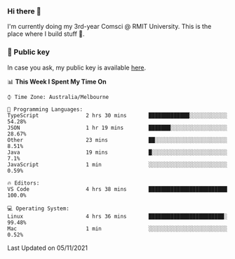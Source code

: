 ### Hi there 👋

I'm currently doing my 3rd-year Comsci @ RMIT University. This is the place where I build stuff 👀. 

### 🔑 Public key

In case you ask, my public key is available [here](https://public.auspham.dev/).

<!--START_SECTION:waka-->
📊 **This Week I Spent My Time On** 

```text
⌚︎ Time Zone: Australia/Melbourne

💬 Programming Languages: 
TypeScript               2 hrs 30 mins       █████████████░░░░░░░░░░░░   54.28% 
JSON                     1 hr 19 mins        ███████░░░░░░░░░░░░░░░░░░   28.67% 
Other                    23 mins             ██░░░░░░░░░░░░░░░░░░░░░░░   8.51% 
Java                     19 mins             █░░░░░░░░░░░░░░░░░░░░░░░░   7.1% 
JavaScript               1 min               ░░░░░░░░░░░░░░░░░░░░░░░░░   0.59%

🔥 Editors: 
VS Code                  4 hrs 38 mins       █████████████████████████   100.0%

💻 Operating System: 
Linux                    4 hrs 36 mins       ████████████████████████░   99.48% 
Mac                      1 min               ░░░░░░░░░░░░░░░░░░░░░░░░░   0.52%

```


 Last Updated on 05/11/2021
<!--END_SECTION:waka-->

<!--
**rockmanvnx6/rockmanvnx6** is a ✨ _special_ ✨ repository because its `README.md` (this file) appears on your GitHub profile.

Here are some ideas to get you started:

- 🔭 I’m currently working on ...
- 🌱 I’m currently learning ...
- 👯 I’m looking to collaborate on ...
- 🤔 I’m looking for help with ...
- 💬 Ask me about ...
- 📫 How to reach me: ...
- 😄 Pronouns: ...
- ⚡ Fun fact: ...
-->

